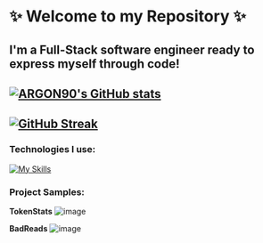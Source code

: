# ✨ Welcome to my Repository ✨

## I'm a Full-Stack software engineer ready to express myself through code!

## [![ARGON90's GitHub stats](https://github-readme-stats.vercel.app/api?username=ARGON90&show_icons=true&theme=tokyonight)](https://github.com/ARGON90/README.md)

## [![GitHub Streak](https://streak-stats.demolab.com/?user=ARGON90&&theme=dark)](https://git.io/streak-stats)


### Technologies I use: 
[![My Skills](https://skillicons.dev/icons?i=js,react,redux,python,flask,sqlite,html,css)](https://skillicons.dev)

### Project Samples:
**TokenStats**
![image](https://user-images.githubusercontent.com/54010874/195439369-b457f6b5-b390-4fc3-b4d7-6df47bacaffe.png)

**BadReads** 
![image](https://user-images.githubusercontent.com/54010874/195437945-36b02287-edaa-4afb-9581-8d9d6994f2db.png)
